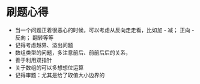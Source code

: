 # 刷题心得

- 当一个问题正着很恶心的时候，可以考虑从反向走走看，比如加 - 减； 正向 - 反向； 翻转等等
- 记得考虑越界、溢出问题
- 数组类型的问题，多注意前后、前前后后的关系，
- 善于利用双指针
- 关于数组的可以多想想位运算
- 记得审题：尤其是给了取值大小边界的

